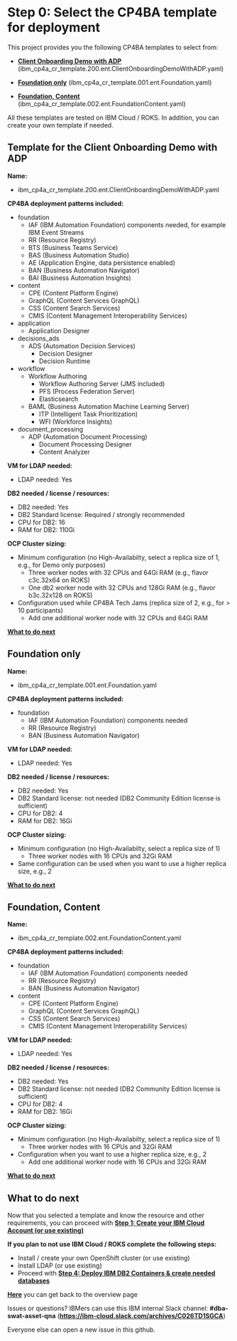 # Step 0: Select the CP4BA template for deployment

This project provides you the following CP4BA templates to select from:

- **[Client Onboarding Demo with ADP](#template-for-the-client-onboarding-demo-with-adp)** (ibm_cp4a_cr_template.200.ent.ClientOnboardingDemoWithADP.yaml)

- **[Foundation only](#foundation-only)** (ibm_cp4a_cr_template.001.ent.Foundation.yaml)
- **[Foundation, Content](#foundation-content)** (ibm_cp4a_cr_template.002.ent.FoundationContent.yaml)

All these templates are tested on IBM Cloud / ROKS. In addition, you can create your own template if needed.

## Template for the Client Onboarding Demo with ADP

**Name:**
- ibm_cp4a_cr_template.200.ent.ClientOnboardingDemoWithADP.yaml

**CP4BA deployment patterns included:**
- foundation
  - IAF (IBM Automation Foundation) components needed, for example IBM Event Streams
  - RR (Resource Registry)
  - BTS (Business Teams Service)
  - BAS (Business Automation Studio)
  - AE (Application Engine, data persistence enabled)
  - BAN (Business Automation Navigator)
  - BAI (Business Automation Insights)
- content
  - CPE (Content Platform Engine)
  - GraphQL (Content Services GraphQL)
  - CSS (Content Search Services)
  - CMIS (Content Management Interoperability Services)
- application
  - Application Designer
- decisions_ads
  - ADS (Automation Decision Services)
    - Decision Designer
    - Decision Runtime
- workflow
  - Workflow Authoring
    - Workflow Authoring Server (JMS included)
    - PFS (Process Federation Server)
    - Elasticsearch
  - BAML (Business Automation Machine Learning Server)
    - ITP (Intelligent Task Prioritization)
    - WFI (Workforce Insights)
- document_processing
  - ADP (Automation Document Processing)
    - Document Processing Designer
    - Content Analyzer

**VM for LDAP needed:**
- LDAP needed: Yes

**DB2 needed / license / resources:**
- DB2 needed: Yes
- DB2 Standard license: Required / strongly recommended
- CPU for DB2: 16
- RAM for DB2: 110Gi

**OCP Cluster sizing:**
- Minimum configuration (no High-Availabilty, select a replica size of 1, e.g., for Demo only purposes)
  - Three worker nodes with 32 CPUs and 64Gi RAM (e.g., flavor c3c.32x64 on ROKS)
  - One db2 worker node with 32 CPUs and 128Gi RAM (e.g., flavor b3c.32x128 on ROKS)
- Configuration used while CP4BA Tech Jams (replica size of 2, e.g., for > 10 participants)
  - Add one additional worker node with 32 CPUs and 64Gi RAM

**[What to do next](#what-to-do-next)**

## Foundation only

**Name:**
- ibm_cp4a_cr_template.001.ent.Foundation.yaml

**CP4BA deployment patterns included:**
- foundation
  - IAF (IBM Automation Foundation) components needed
  - RR (Resource Registry)
  - BAN (Business Automation Navigator)

**VM for LDAP needed:**
- LDAP needed: Yes

**DB2 needed / license / resources:**
- DB2 needed: Yes
- DB2 Standard license: not needed (DB2 Community Edition license is sufficient)
- CPU for DB2: 4
- RAM for DB2: 16Gi

**OCP Cluster sizing:**
- Minimum configuration (no High-Availabilty, select a replica size of 1)
  - Three worker nodes with 16 CPUs and 32Gi RAM
- Same configuration can be used when you want to use a higher replica size, e.g., 2

**[What to do next](#what-to-do-next)**

## Foundation, Content

**Name:**
- ibm_cp4a_cr_template.002.ent.FoundationContent.yaml

**CP4BA deployment patterns included:**
- foundation
  - IAF (IBM Automation Foundation) components needed
  - RR (Resource Registry)
  - BAN (Business Automation Navigator)
- content
  - CPE (Content Platform Engine)
  - GraphQL (Content Services GraphQL)
  - CSS (Content Search Services)
  - CMIS (Content Management Interoperability Services)

**VM for LDAP needed:**
- LDAP needed: Yes

**DB2 needed / license / resources:**
- DB2 needed: Yes
- DB2 Standard license: not needed (DB2 Community Edition license is sufficient)
- CPU for DB2: 4
- RAM for DB2: 16Gi

**OCP Cluster sizing:**
- Minimum configuration (no High-Availabilty, select a replica size of 1)
  - Three worker nodes with 16 CPUs and 32Gi RAM
- Configuration when you want to use a higher replica size, e.g., 2
  - Add one additional worker node with 16 CPUs and 32Gi RAM

**[What to do next](#what-to-do-next)**

## What to do next

Now that you selected a template and know the resource and other requirements, you can proceed with **[Step 1: Create your IBM Cloud Account (or use existing)](01createIBMCloudAccount.md)**

**If you plan to not use IBM Cloud / ROKS complete the following steps:**
- Install / create your own OpenShift cluster (or use existing)
- Install LDAP (or use existing)
- Proceed with **[Step 4: Deploy IBM DB2 Containers  &  create needed databases](04deployIBMDB2.md)**

**[Here](Readme.md)** you can get back to the overview page

Issues or questions? IBMers can use this IBM internal Slack channel: **#dba-swat-asset-qna** (**https://ibm-cloud.slack.com/archives/C026TD1SGCA**)

Everyone else can open a new issue in this github.
